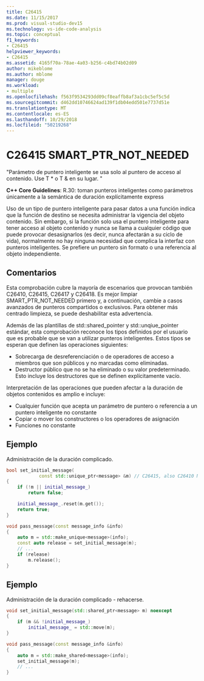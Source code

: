 ```yaml
---
title: C26415
ms.date: 11/15/2017
ms.prod: visual-studio-dev15
ms.technology: vs-ide-code-analysis
ms.topic: conceptual
f1_keywords:
- C26415
helpviewer_keywords:
- C26415
ms.assetid: 4165f70a-78ae-4a03-b256-c4bd74b02d09
author: mikeblome
ms.author: mblome
manager: douge
ms.workload:
- multiple
ms.openlocfilehash: f563f9534293dd09cf8eaffb8af3a1cbc5ef5c5d
ms.sourcegitcommit: d462dd10746624ad139f1db04edd501e7737d51e
ms.translationtype: MT
ms.contentlocale: es-ES
ms.lasthandoff: 10/29/2018
ms.locfileid: "50219268"
---
```

# <a name="c26415-smartptrnotneeded"></a>C26415 SMART_PTR_NOT_NEEDED

"Parámetro de puntero inteligente se usa solo al puntero de acceso al contenido. Use T * o T & en su lugar. "

**C++ Core Guidelines**: R.30: toman punteros inteligentes como parámetros únicamente a la semántica de duración explícitamente express

Uso de un tipo de puntero inteligente para pasar datos a una función indica que la función de destino se necesita administrar la vigencia del objeto contenido. Sin embargo, si la función solo usa el puntero inteligente para tener acceso al objeto contenido y nunca se llama a cualquier código que puede provocar desasignarlos (es decir, nunca afectarán a su ciclo de vida), normalmente no hay ninguna necesidad que complica la interfaz con punteros inteligentes. Se prefiere un puntero sin formato o una referencia al objeto independiente.

## <a name="remarks"></a>Comentarios

Esta comprobación cubre la mayoría de escenarios que provocan también C26410, C26415, C26417 y C26418. Es mejor limpiar SMART_PTR_NOT_NEEDED primero y, a continuación, cambie a casos avanzados de punteros compartidos o exclusivos. Para obtener más centrado limpieza, se puede deshabilitar esta advertencia.

Además de las plantillas de std::shared_pointer y std::unqiue_pointer estándar, esta comprobación reconoce los tipos definidos por el usuario que es probable que se van a utilizar punteros inteligentes. Estos tipos se esperan que definen las operaciones siguientes:

- Sobrecarga de desreferenciación o de operadores de acceso a miembros que son públicos y no marcadas como eliminadas.
- Destructor público que no se ha eliminado o su valor predeterminado. Esto incluye los destructores que se definen explícitamente vacío.

Interpretación de las operaciones que pueden afectar a la duración de objetos contenidos es amplio e incluye:

- Cualquier función que acepta un parámetro de puntero o referencia a un puntero inteligente no constante
- Copiar o mover los constructores o los operadores de asignación
- Funciones no constante

## <a name="example"></a>Ejemplo

Administración de la duración complicado.

```cpp
bool set_initial_message(
            const std::unique_ptr<message> &m) // C26415, also C26410 NO_REF_TO_CONST_UNIQUE_PTR
{
    if (!m || initial_message_)
        return false;

    initial_message_.reset(m.get());
    return true;
}

void pass_message(const message_info &info)
{
    auto m = std::make_unique<message>(info);
    const auto release = set_initial_message(m);
    // ...
    if (release)
        m.release();
}
```

## <a name="example"></a>Ejemplo

Administración de la duración complicado - rehacerse.

```cpp
void set_initial_message(std::shared_ptr<message> m) noexcept
{
    if (m && !initial_message_)
        initial_message_ = std::move(m);
}

void pass_message(const message_info &info)
{
    auto m = std::make_shared<message>(info);
    set_initial_message(m);
    // ...
}
```
